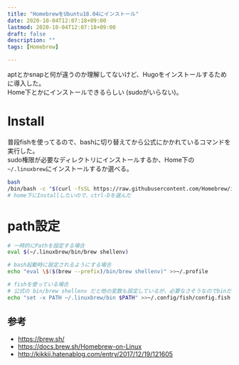 ```yaml
---
title: "HomebrewをUbuntu18.04にインストール"
date: 2020-10-04T12:07:18+09:00
lastmod: 2020-10-04T12:07:18+09:00
draft: false
description: ""
tags: [Homebrew]

---
```


aptとかsnapと何が違うのか理解してないけど、Hugoをインストールするために導入した。  
Home下とかにインストールできるらしい (sudoがいらない)。

# Install
普段fishを使ってるので、bashに切り替えてから公式にかかれているコマンドを実行した。  
sudo権限が必要なディレクトリにインストールするか、Home下の`~/.linuxbrew`にインストールするか選べる。
```bash
bash
/bin/bash -c "$(curl -fsSL https://raw.githubusercontent.com/Homebrew/install/master/install.sh)"
# home下にInstallしたいので、ctrl-Dを選んだ
```

# path設定
```bash
# 一時的にPathを設定する場合
eval $(~/.linuxbrew/bin/brew shellenv)

# bash起動時に設定されるようにする場合
echo "eval \$($(brew --prefix)/bin/brew shellenv)" >>~/.profile

# fishを使っている場合
# 公式の bin/brew shellenv だと他の変数も設定しているが、必要なさそうなのでbinだけPathに追加しておく
echo "set -x PATH ~/.linuxbrew/bin $PATH" >>~/.config/fish/config.fish
```

## 参考
- https://brew.sh/
- https://docs.brew.sh/Homebrew-on-Linux
- http://kikkii.hatenablog.com/entry/2017/12/19/121605
